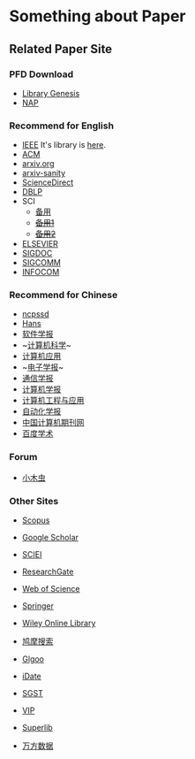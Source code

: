 Something about Paper
====================

## Related Paper Site

### PFD Download

- [Library Genesis](http://gen.lib.rus.ec)
- [NAP](https://www.nap.edu)

### Recommend for English

- [IEEE](https://www.ieee.org/index.html) It's library is [here](https://ieeexplore.ieee.org/Xplore/home.jsp).
- [ACM](https://dl.acm.org/)
- [arxiv.org](https://arxiv.org/)
- [arxiv-sanity](https://arxiv-sanity.com)
- [ScienceDirect](https://www.sciencedirect.com)
- [DBLP](http://dblp.org/)
- SCI
    - [备用](http://sci-hub.tw/)
    - ~~[备用1](80.82.77.84)~~
    - ~~[备用2](80.82.77.83)~~
- [ELSEVIER](https://www.elsevier.com/)
- [SIGDOC](https://sigdoc.acm.org/)
- [SIGCOMM](https://www.sigcomm.org/)
- [INFOCOM](http://infocom2018.ieee-infocom.org/)


### Recommend for Chinese

- [ncpssd](http://www.ncpssd.org)
- [Hans](https://www.hanspub.org/)
- [软件学报](http://www.jos.org.cn/ch/index.aspx)
- ~[计算机科学](http://www.jsjkx.com/jsjkx/ch/index.aspx)~
- [计算机应用](http://www.joca.cn/CN/volumn/home.shtml)
- ~[电子学报](http://manu57.magtech.com.cn/Jwk_dzxb/CN/volumn/current.shtml)~
- [通信学报](http://www.infocomm-journal.com/txxb/CN/1000-436X/home.shtml)
- [计算机学报](http://cjc.ict.ac.cn/index.htm)
- [计算机工程与应用](http://cea.ceaj.org/CN/volumn/home.shtml)
- [自动化学报](http://www.aas.net.cn/CN/volumn/current.shtml)
- [中国计算机期刊网](http://www.computerjournals.net/cn/default.aspx)
- [百度学术](http://xueshu.baidu.com/)



### Forum

- [小木虫](http://muchong.com)


### Other Sites

- [Scopus](https://www.scopus.com/home.uri)
- [Google Scholar](https://scholar.google.com.hk/schhp?hl=zh-CN&as_sdt=0,5)
- [SCIEI](http://www.sciei.org/)
- [ResearchGate](https://www.researchgate.net/)
- [Web of Science](http://apps.webofknowledge.com/UA_GeneralSearch_input.do?product=UA&search_mode=GeneralSearch&SID=6EG2ZPb48GTi8JtwSQ9&preferencesSaved=)
- [Springer](https://link.springer.com/)
- [Wiley Online Library](http://onlinelibrary.wiley.com/)

- [鸠摩搜索](https://www.jiumodiary.com)
- [Glgoo](https://scholar.glgoo.org/)
- [iDate](https://www.cn-ki.net/)
- [SGST](http://www.sgst.cn/ '注册后可免费下载')
- [VIP](http://www.cqvip.com/)
- [Superlib](http://www.ucdrs.superlib.net/)
- [万方数据](http://new.wanfangdata.com.cn/index.html)
